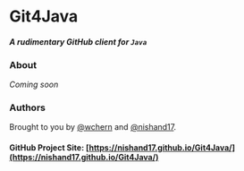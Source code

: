 # Git4Java
#### *A rudimentary GitHub client for `Java`*

### About
*Coming soon*

### Authors
Brought to you by [@wchern](https://github.com/wchern) and [@nishand17](https://github.com/nishand17).

#### GitHub Project Site: [https://nishand17.github.io/Git4Java/](https://nishand17.github.io/Git4Java/)
